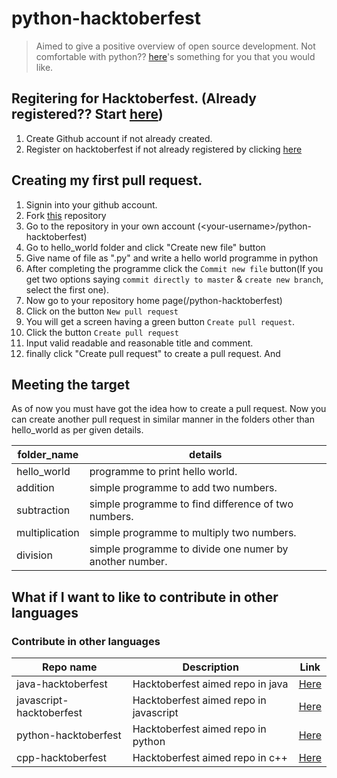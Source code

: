 # python-hacktoberfest
> Aimed to give a positive overview of open source development. Not comfortable with python?? [here](#contribute-in-other-languages)'s something for you that you would like.
## Regitering for Hacktoberfest. (Already registered?? Start [here](#creating-my-first-pull-request))
1. Create Github account if not already created.
2. Register on hacktoberfest if not already registered by clicking [here](https://hacktoberfest.digitalocean.com/)
## Creating my first pull request.
1. Signin into your github account.
2. Fork [this](https://github.com/sushish-kumar/pythpn-hacktoberfest) repository 
3. Go to the repository in your own account (\<your-username\>/python-hacktoberfest)
4. Go to hello_world folder and click "Create new file" button
5. Give name of file as "<your-username>.py" and write a hello world programme in python
6. After completing the programme click the `Commit new file` button(If you get two options saying `commit directly to master` & `create new branch`, select the first one).
7. Now go to your repository home page(<your-username>/python-hacktoberfest)
8. Click on the button `New pull request` 
9. You will get a screen having a green button `Create pull request`.
10. Click the button `Create pull request`
11. Input valid readable and reasonable title and comment.
12. finally click "Create pull request" to create a pull request. And

## Meeting the target
As of now you must have got the idea how to create a pull request. Now you can create another pull request in similar manner in the folders other than hello_world as per given details.
  
|folder_name | details|  
|--- | --- | 
|hello_world | programme to print hello world.|  
|addition | simple programme to add two numbers.|  
|subtraction | simple programme to find difference of two numbers.|
|multiplication | simple programme to multiply two numbers.  |
|division | simple programme to divide one numer by another number.|  
  
## What if I want to like to contribute in other languages 
### Contribute in other languages  

|Repo name| Description | Link |  
|---------|-------------|------|  
|java-hacktoberfest| Hacktoberfest aimed repo in java|[Here](https://github.com/sushish-kumar/java-hacktoberfest)|  
|javascript-hacktoberfest| Hacktoberfest aimed repo in javascript|[Here](https://github.com/sushish-kumar/javascript-hacktoberfest)|  
|python-hacktoberfest| Hacktoberfest aimed repo in python|[Here](https://github.com/sushish-kumar/python-hacktoberfest)|  
|cpp-hacktoberfest| Hacktoberfest aimed repo in c++|[Here](https://github.com/sushish-kumar/cpp-hacktoberfest)|  
